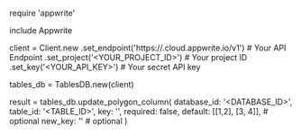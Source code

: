 require 'appwrite'

include Appwrite

client = Client.new
    .set_endpoint('https://<REGION>.cloud.appwrite.io/v1') # Your API Endpoint
    .set_project('<YOUR_PROJECT_ID>') # Your project ID
    .set_key('<YOUR_API_KEY>') # Your secret API key

tables_db = TablesDB.new(client)

result = tables_db.update_polygon_column(
    database_id: '<DATABASE_ID>',
    table_id: '<TABLE_ID>',
    key: '',
    required: false,
    default: [[1,2], [3, 4]], # optional
    new_key: '' # optional
)
